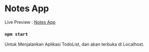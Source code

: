# Notes App

Live Preview : [Notes App](https://notesv1-0.web.app/)

### `npm start`

Untuk Menjalankan Aplikasi TodoList, dan akan terbuka di Localhost.
